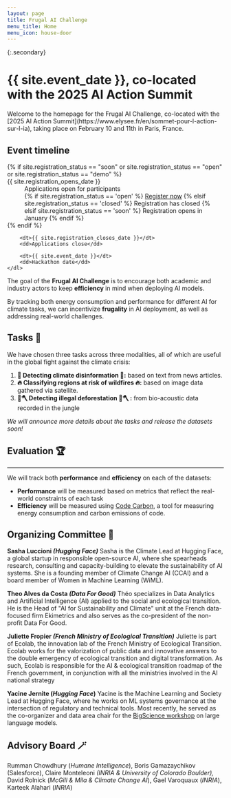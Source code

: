 ```yaml
---
layout: page
title: Frugal AI Challenge
menu_title: Home
menu_icon: house-door
---
```


{:.secondary}
# {{ site.event_date }}, co-located with the 2025 AI Action Summit

<!-- REMOVE THIS SECTION when you use this template -->
<div class="lead" markdown="1">
Welcome to the homepage for the Frugal AI Challenge, co-located with the [2025 AI Action Summit](https://www.elysee.fr/en/sommet-pour-l-action-sur-l-ia), taking place on February 10 and 11th in Paris, France.

</div>
<!-- END of section to remove -->

<div class="aside">
    <h2><i class="bi bi-calendar3"></i> Event timeline</h2>
    <dl>
        {% if site.registration_status == "soon" or site.registration_status == "open" or site.registration_status == "demo" %}
            <dt>{{ site.registration_opens_date }}</dt>
            <dd>
                Applications open for participants<br>
                {% if site.registration_status == 'open' %}
                    <a href="{{ site.baseurl }}{% link registration.md %}" class="btn">Register now</a>
                {% elsif site.registration_status == 'closed' %}
                    <a class="btn disabled">Registration has closed</a>
                {% elsif site.registration_status == 'soon' %}
                    <a class="btn disabled">Registration opens in January</a>
                {% endif %}
            </dd>
        {% endif %}

        <dt>{{ site.registration_closes_date }}</dt>
        <dd>Applications close</dd>

        <dt>{{ site.event_date }}</dt>
        <dd>Hackathon date</dd>
    </dl>
</div>


The goal of the **Frugal AI Challenge** is to encourage both academic and industry actors to keep **efficiency** in mind when deploying AI models. 

By tracking both energy consumption and performance for different AI for climate tasks, we can incentivize **frugality** in AI deployment, as well as addressing real-world challenges.

## Tasks 🥇

We have chosen three tasks across three modalities, all of which are useful in the global fight against the climate crisis:

1. **📝 Detecting climate disinformation 📝:** based on text from news articles.
2. **🔥 Classifying regions at risk of wildfires 🔥:** based on image data gathered via satellite.
3. **🌳🪓 Detecting illegal deforestation 🌳🪓 :** from bio-acoustic data recorded in the jungle

*We will announce more details about the tasks and release the datasets soon!*

##  Evaluation 🏆

---

We will track both **performance** and **efficiency** on each of the datasets:

- **Performance** will be measured based on metrics that reflect the real-world constraints of each task
- **Efficiency** will be measured using [Code Carbon](https://github.com/mlco2/codecarbon), a tool for measuring energy consumption and carbon emissions of code.
  
## Organizing Committee 💪

**Sasha Luccioni *(Hugging Face)*** Sasha is the Climate Lead at Hugging Face, a global startup in responsible open-source AI, where she spearheads research, consulting and capacity-building to elevate the sustainability of AI systems. She is a founding member of Climate Change AI (CCAI) and a board member of Women in Machine Learning (WiML).

**Theo Alves da Costa *(Data For Good)***  Théo specializes in Data Analytics and Artificial Intelligence (AI) applied to the social and ecological transition. He is the Head of "AI for Sustainability and Climate" unit at the French data-focused firm Ekimetrics and also serves as the co-president of the non-profit Data For Good.

**Juliette Fropier *(French Ministry of Ecological Transition)*** Juliette is part of Ecolab, the innovation lab of the French Ministry of Ecological Transition. Ecolab works for the valorization of public data and innovative answers to the double emergency of ecological transition and digital transformation. As such, Ecolab is responsible for the AI & ecological transition roadmap of the French government, in conjunction with all the ministries involved in the AI national strategy
 
**Yacine Jernite (*Hugging Face*)**  Yacine is the Machine Learning and Society Lead at Hugging Face, where he works on ML systems governance at the intersection of regulatory and technical tools. Most recently, he served as the co-organizer and data area chair for the [BigScience workshop](https://bigscience.huggingface.co/) on large language models.

## **Advisory Board** 🪄

Rumman Chowdhury (*Humane Intelligence*), Boris Gamazaychikov (Salesforce), Claire Monteleoni *(INRIA & University of Colorado Boulder),* David Rolnick (*McGill & Mila & Climate Change AI*), Gael Varoquaux (*INRIA*), Karteek Alahari (*INRIA*)
